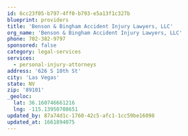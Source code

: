 ```yaml
---
id: 6cc23f05-b797-4ff0-b793-e5a13f1c327b
blueprint: providers
title: 'Benson & Bingham Accident Injury Lawyers, LLC'
org_name: 'Benson & Bingham Accident Injury Lawyers, LLC'
phone: 702-382-9797
sponsored: false
category: legal-services
services:
  - personal-injury-attorneys
address: '626 S 10th St'
city: 'Las Vegas'
state: NV
zip: '89101'
_geoloc:
  lat: 36.160746661216
  lng: -115.13950708651
updated_by: 87a74d1c-1760-42c5-afc1-1cc59be16098
updated_at: 1661894075
---
```

